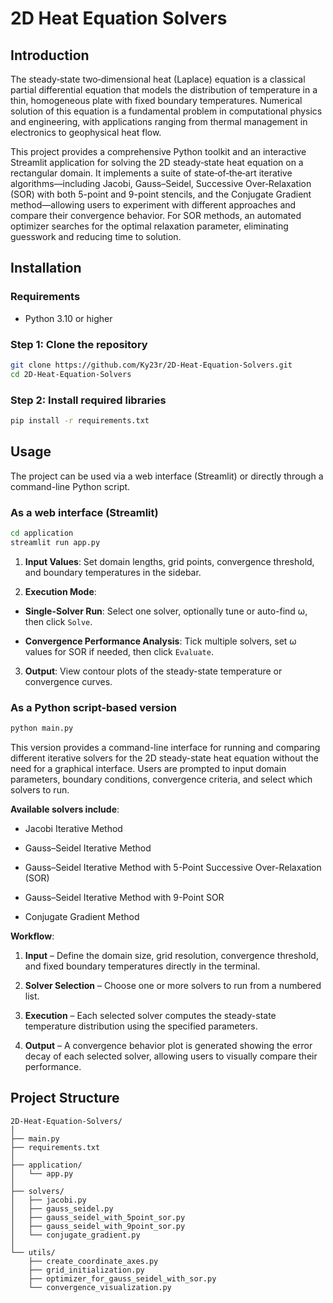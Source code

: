 # 2D Heat Equation Solvers

## Introduction

The steady‐state two‐dimensional heat (Laplace) equation is a classical partial differential equation that models the distribution of temperature in a thin, homogeneous plate with fixed boundary temperatures. Numerical solution of this equation is a fundamental problem in computational physics and engineering, with applications ranging from thermal management in electronics to geophysical heat flow.

This project provides a comprehensive Python toolkit and an interactive Streamlit application for solving the 2D steady‐state heat equation on a rectangular domain. It implements a suite of state‐of‐the‐art iterative algorithms—including Jacobi, Gauss–Seidel, Successive Over‐Relaxation (SOR) with both 5-point and 9-point stencils, and the Conjugate Gradient method—allowing users to experiment with different approaches and compare their convergence behavior. For SOR methods, an automated optimizer searches for the optimal relaxation parameter, eliminating guesswork and reducing time to solution.

## Installation

### Requirements

- Python 3.10 or higher

### Step 1: Clone the repository

```bash
git clone https://github.com/Ky23r/2D-Heat-Equation-Solvers.git
cd 2D-Heat-Equation-Solvers
```

### Step 2: Install required libraries

```bash
pip install -r requirements.txt
```

## Usage

The project can be used via a web interface (Streamlit) or directly through a command-line Python script.

### As a web interface (Streamlit)

```bash
cd application
streamlit run app.py
```

1. **Input Values**: Set domain lengths, grid points, convergence threshold, and boundary temperatures in the sidebar.

2. **Execution Mode**:

- **Single-Solver Run**: Select one solver, optionally tune or auto-find ω, then click `Solve`.

- **Convergence Performance Analysis**: Tick multiple solvers, set ω values for SOR if needed, then click `Evaluate`.

3. **Output**: View contour plots of the steady-state temperature or convergence curves.

### As a Python script-based version

```bash
python main.py
```

This version provides a command-line interface for running and comparing different iterative solvers for the 2D steady-state heat equation without the need for a graphical interface. Users are prompted to input domain parameters, boundary conditions, convergence criteria, and select which solvers to run.

**Available solvers include**:

- Jacobi Iterative Method

- Gauss–Seidel Iterative Method

- Gauss–Seidel Iterative Method with 5-Point Successive Over-Relaxation (SOR)

- Gauss–Seidel Iterative Method with 9-Point SOR

- Conjugate Gradient Method

**Workflow**:

1. **Input** – Define the domain size, grid resolution, convergence threshold, and fixed boundary temperatures directly in the terminal.

2. **Solver Selection** – Choose one or more solvers to run from a numbered list.

3. **Execution** – Each selected solver computes the steady-state temperature distribution using the specified parameters.

4. **Output** – A convergence behavior plot is generated showing the error decay of each selected solver, allowing users to visually compare their performance.

## Project Structure

```
2D-Heat-Equation-Solvers/
│
├── main.py
├── requirements.txt
│
├── application/
│   └── app.py
│
├── solvers/
│   ├── jacobi.py
│   ├── gauss_seidel.py
│   ├── gauss_seidel_with_5point_sor.py
│   ├── gauss_seidel_with_9point_sor.py
│   └── conjugate_gradient.py
│
└── utils/
    ├── create_coordinate_axes.py
    ├── grid_initialization.py
    ├── optimizer_for_gauss_seidel_with_sor.py
    └── convergence_visualization.py
```
